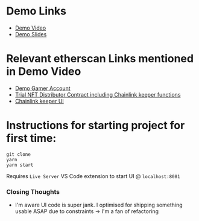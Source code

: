 # Demo Links
* [Demo Video](https://www.loom.com/share/c483a9cd47fb424fa3abeb3667a1b999)
* [Demo Slides](https://docs.google.com/presentation/d/1xdhSzu3IvSJyWYuO4-tZhemz6vdH4HFUsvIN5w9DxSk/edit?usp=sharing)

# Relevant etherscan Links mentioned in Demo Video
* [Demo Gamer Account](https://goerli.etherscan.io/address/0xd6529d30e9eb83c09aedc3cb7636ec83909017ab)
* [Trial NFT Distributor Contract including Chainlink keeper functions](https://goerli.etherscan.io/address/0x4d08574fe6babf4e40929de324d2d7c065bb95ac#internaltx)
* [Chainlink keeper UI](https://automation.chain.link/goerli/34183205944246421736158067511315908412372819349760798217931501480994131518906)

# Instructions for starting project for first time:
```shell 
git clone
yarn 
yarn start
```

Requires `Live Server` VS Code extension to start UI @ `localhost:8081`

### Closing Thoughts
* I'm aware UI code is super jank. I optimised for shipping something usable ASAP due to constraints -> I'm a fan of refactoring
